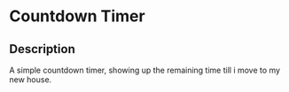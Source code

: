 # Countdown Timer  
## Description  
A simple countdown timer, showing up the remaining time till i move to my new house.
